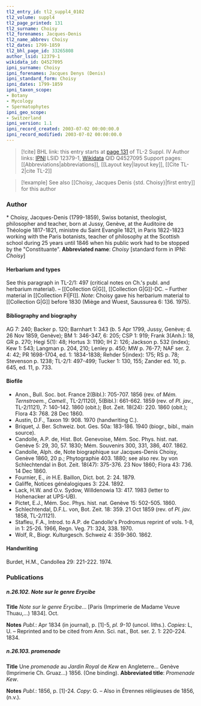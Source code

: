```yaml
---
tl2_entry_id: tl2_suppl4_0102
tl2_volume: suppl4
tl2_page_printed: 131
tl2_surname: Choisy
tl2_forenames: Jacques-Denis
tl2_name_abbrev: Choisy
tl2_dates: 1799-1859
tl2_bhl_page_id: 33265808
author_lsid: 12379-1
wikidata_id: Q4527095
ipni_surname: Choisy
ipni_forenames: Jacques Denys (Denis)
ipni_standard_form: Choisy
ipni_dates: 1799-1859
ipni_taxon_scope: 
- Botany
- Mycology
- Spermatophytes
ipni_geo_scope: 
- Switzerland
ipni_version: 1.1
ipni_record_created: 2003-07-02 00:00:00.0
ipni_record_modified: 2003-07-02 00:00:00.0
---
```


> [!cite] BHL link: this entry starts at [page 131](https://www.biodiversitylibrary.org/page/33265808) of TL-2 Suppl. IV
> Author links: [IPNI](https://www.ipni.org/a/12379-1) LSID 12379-1, [Wikidata](https://www.wikidata.org/wiki/Q4527095) QID Q4527095
> Support pages: [[Abbreviations|abbreviations]], [[Layout key|layout key]], [[Cite TL-2|cite TL-2]]

> [!example] See also [[Choisy, Jacques Denis {std. Choisy}|first entry]] for this author

### Author

\* Choisy, Jacques-Denis (1799-1859), Swiss botanist, theologist, philosopher and teacher, born at Jussy, Genève, at the Auditoire de Théologie 1817-1821, ministre du Saint Evangile 1821, in Paris 1822-1823 working with the Paris botanists, teacher of philosophy at the Scottish school during 25 years until 1846 when his public work had to be stopped by the "Constituante". 
**Abbreviated name**: *Choisy* \[standard form in IPNI: *Choisy*\]

#### Herbarium and types

See this paragraph in TL-2/1: 497 (critical notes on Ch.'s publ. and herbarium material). – [[Collection G|G]], [[Collection G|G]]-DC. – Further material in [[Collection FI|FI]].
*Note*: Choisy gave his herbarium material to [[Collection G|G]] before 1830 (Miège and Wuest, Saussurea 6: 136. 1975).

#### Bibliography and biography

AG 7: 240; Backer p. 120; Barnhart 1: 343 (b. 5 Apr 1799, Jussy, Genève; d. 26 Nov 1859, Genève); BM 1: 346-347, 6: 205; CSP 1: 919; Frank 3(Anh.): 18, GR p. 270; Hegi 5(1): 48; Hortus 3: 1190; IH 2: 126; Jackson p. 532 (index); Kew 1: 543; Langman p. 204, 210; Lenley p. 450; MW p. 76-77; NAF ser. 2. 4: 42; PR 1698-1704, ed. 1: 1834-1838; Rehder 5(index): 175; RS p. 78; Stevenson p. 1238; TL-2/1: 497-499; Tucker 1: 130, 155; Zander ed. 10, p. 645, ed. 11, p. 733.

#### Biofile

- Anon., Bull. Soc. bot. France 2(Bibl.): 705-707. 1856 (rev. of *Mém. Ternstroem.*, *Camell*., TL-2/1120), 5(Bibl.): 661-662. 1859 (rev. of *Pl. jav.*, TL-2/1121), 7: 140-142. 1860 (obit.); Bot. Zeit. 18(24): 220. 1860 (obit.); Flora 43: 768. 28 Dec 1860.
- Austin, D.F., Taxon 19: 908. 1970 (handwriting C.).
- Briquet, J. Ber. Schweiz. bot. Ges. 50a: 183-186. 1940 (biogr., bibl., main source).
- Candolle, A.P. de, Hist. Bot. Genevoise, Mém. Soc. Phys. hist. nat. Genève 5: 29, 30, 57. 1830; Mém. Souvenirs 300, 331, 386, 407. 1862.
- Candolle, Alph. de, Note biographique sur Jacques-Denis Choisy, Genève 1860, 20 p.; Phytographie 403. 1880; see also rev. by von Schlechtendal in Bot. Zeit. 18(47): 375-376. 23 Nov 1860; Flora 43: 736. 14 Dec 1860.
- Fournier, E., *in* H.E. Baillon, Dict. bot. 2: 24. 1879.
- Galiffe, Notices généalogiques 3: 224. 1892.
- Lack, H.W. and O.v. Sydow, Willdenowia 13: 417. 1983 (letter to Hohenacker at UPS-UB).
- Pictet, E.J., Mém. Soc. Phys. hist. nat. Genève 15: 502-505. 1860.
- Schlechtendal, D.F.L. von, Bot. Zeit. 18: 359. 21 Oct 1859 (rev. of *Pl. jav.* 1858, TL-2/1121).
- Stafleu, F.A., Introd. to A.P. de Candolle's Prodromus reprint of vols. 1-8, in 1: 25-26. 1966, Regn. Veg. 71: 324, 338. 1970.
- Wolf, R., Biogr. Kulturgesch. Schweiz 4: 359-360. 1862.

#### Handwriting

Burdet, H.M., Candollea 29: 221-222. 1974.

### Publications

##### n.26.102. Note sur le genre Erycibe

**Title**
*Note sur le genre Erycibe*... \[Paris (Imprimerie de Madame Veuve Thuau,...) 1834\]. Oct.

**Notes**
*Publ*.: Apr 1834 (in journal), p. \[1\]-5, *pl. 9-10* (uncol. liths.). *Copies*: L, U. – Reprinted and to be cited from Ann. Sci. nat., Bot. ser. 2. 1: 220-224. 1834.

##### n.26.103. promenade

**Title**
Une *promenade* au *Jardin Royal* de *Kew* en Angleterre... Genève (Imprimerie Ch. Gruaz...) 1856. (One binding).
**Abbreviated title**: *Promenade Kew*.

**Notes**
*Publ*.: 1856, p. \[1\]-24. *Copy*: G. – Also in Étrennes réligieuses de 1856, (n.v.).

